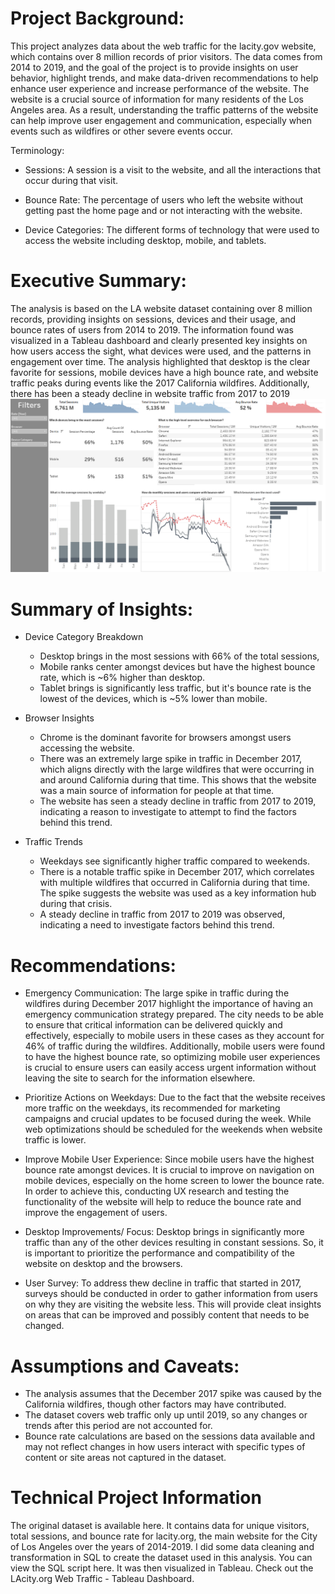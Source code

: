 # Project Background:

This project analyzes data about the web traffic for the lacity.gov website, which contains over 8 million records of prior visitors. The data comes from 2014 to 2019, and the goal of the project is to provide insights on user behavior, highlight trends, and make data-driven recommendations to help enhance user experience and increase performance of the website. The website is a crucial source of information for many residents of the Los Angeles area. As a result, understanding the traffic patterns of the website can help improve user engagement and communication, especially when events such as wildfires or other severe events occur. 

Terminology:
- Sessions: A session is a visit to the website, and all the interactions that occur during that visit. 

- Bounce Rate: The percentage of users who left the website without getting past the home page and or not interacting with the website.

- Device Categories: The different forms of technology that were used to access the website including desktop, mobile, and tablets.

# Executive Summary:
The analysis is based on the LA website dataset containing over 8 million records, providing insights on sessions, devices and their usage, and bounce rates of users from 2014 to 2019. The information found was visualized in a Tableau dashboard and clearly presented key insights on how users access the sight, what devices were used, and the patterns in engagement over time. The analysis highlighted that desktop is the clear favorite for sessions, mobile devices have a high bounce rate, and website traffic peaks during events like the 2017 California wildfires. Additionally, there has been a steady decline in website traffic from 2017 to 2019
![Tableau Dashboard](Tableau_Dashboard.png)

# Summary of Insights:
- Device Category Breakdown
  - Desktop brings in the most sessions with 66% of the total sessions,
  - Mobile ranks center amongst devices but have the highest bounce rate, which is ~6% higher than desktop.
  - Tablet brings is significantly less traffic, but it's bounce rate is the lowest of the devices, which is ~5% lower than mobile.

- Browser Insights
  - Chrome is the dominant favorite for browsers amongst users accessing the website. 
  - There was an extremely large spike in traffic in December 2017, which aligns directly with the large wildfires that were occurring in and around California during that time. This shows that the website was a main source of information for people at that time.
  - The website has seen a steady decline in traffic from 2017 to 2019, indicating a reason to investigate to attempt to find the factors behind this trend.

- Traffic Trends
  - Weekdays see significantly higher traffic compared to weekends.
  - There is a notable traffic spike in December 2017, which correlates with multiple wildfires that occurred in California during that time. The spike suggests the website was used as a key information hub during that crisis.
  - A steady decline in traffic from 2017 to 2019 was observed, indicating a need to investigate factors behind this trend.

# Recommendations:
- Emergency Communication: The large spike in traffic during the wildfires during December 2017 highlight the importance of having an emergency communication strategy prepared. The city needs to be able to ensure that critical information can be delivered quickly and effectively, especially to mobile users in these cases as they account for 46% of traffic during the wildfires. Additionally, mobile users were found to have the highest bounce rate, so optimizing mobile user experiences is crucial to ensure users can easily access urgent information without leaving the site to search for the information elsewhere. 

- Prioritize Actions on Weekdays: Due to the fact that the website receives more traffic on the weekdays, its recommended for marketing campaigns and crucial updates to be focused during the week. While web optimizations should be scheduled for the weekends when website traffic is lower.

- Improve Mobile User Experience: Since mobile users have the highest bounce rate amongst devices. It is crucial to improve on navigation on mobile devices, especially on the home screen to lower the bounce rate. In order to achieve this, conducting UX research and testing the functionality of the website will help to reduce the bounce rate and improve the engagement of users.

- Desktop Improvements/ Focus: Desktop brings in significantly more traffic than any of the other devices resulting in constant sessions. So, it is important to prioritize the performance and compatibility of the website on desktop and the browsers.

- User Survey: To address thew decline in traffic that started in 2017, surveys should be conducted in order to gather information from users on why they are visiting the website less. This will provide cleat insights on areas that can be improved and possibly content that needs to be changed.



# Assumptions and Caveats:
- The analysis assumes that the December 2017 spike was caused by the California wildfires, though other factors may have contributed.
- The dataset covers web traffic only up until 2019, so any changes or trends after this period are not accounted for.
- Bounce rate calculations are based on the sessions data available and may not reflect changes in how users interact with specific types of content or site areas not captured in the dataset.

# Technical Project Information
The original dataset is available here. It contains data for unique visitors, total sessions, and bounce rate for lacity.org, the main website for the City of Los Angeles over the years of 2014-2019. I did some data cleaning and transformation in SQL to create the dataset used in this analysis. You can view the SQL script here. It was then visualized in Tableau.
Check out the LAcity.org Web Traffic - Tableau Dashboard.
